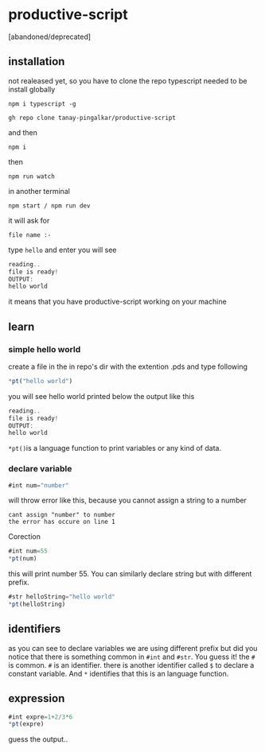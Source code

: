 # productive-script
[abandoned/deprecated]
## installation
not realeased yet, 
so you have to clone the repo 
typescript needed to be install globally
```
npm i typescript -g
```
```
gh repo clone tanay-pingalkar/productive-script
```
and then 
```
npm i
```
then 
```
npm run watch
```
in another terminal
```
npm start / npm run dev
```
it will ask for
```
file name :- 
```
type `hello`
and enter
you will see
```javascript
reading..
file is ready!
OUTPUT:
hello world
```
it means that you have productive-script working on your machine

## learn
### simple hello world
create a file in the in repo's dir with the extention .pds
and type following
```javascript
*pt("hello world")
```
you will see hello world printed below the output
like this
```javascript
reading..
file is ready!
OUTPUT:
hello world
```
`*pt()`is a language function to print variables or any kind of data.
### declare variable
```javascript
#int num="number"
```
will throw error like this, because you cannot assign a string to a number
```
cant assign "number" to number
the error has occure on line 1
```
Corection
```javascript
#int num=55
*pt(num)
```
this will print number 55. You can similarly declare string but with different prefix.
```javascript
#str helloString="hello world"
*pt(helloString)
```
## identifiers
as you can see to declare variables we are using different prefix but did you notice that there is something common in `#int` and `#str`. You guess it! the `#`
 is common. `#` is an identifier. there is another  identifier called `$` to declare a constant variable. And `*` identifies that this is an language function.

## expression
```javascript
#int expre=1+2/3*6
*pt(expre)
```
guess the output..




